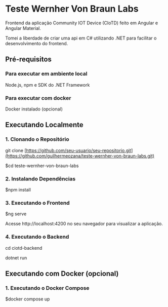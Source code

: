 # Teste Wernher Von Braun Labs

Frontend da aplicação Community IOT Device (CIoTD) feito em Angular e Angular Material.

Tomei a liberdade de criar uma api em C# utilizando .NET para facilitar o desenvolvimento do frontend.

## Pré-requisitos

### Para executar em ambiente local

Node.js, npm e SDK do .NET Framework

### Para executar com docker

Docker instalado (opcional)

## Executando Localmente

### 1. Clonando o Repositório

git clone [https://github.com/seu-usuario/seu-repositorio.git](https://github.com/guilhermeozana/teste-wernher-von-braun-labs.git)

$cd teste-wernher-von-braun-labs

### 2. Instalando Dependências

$npm install

### 3. Executando o Frontend
$ng serve

Acesse http://localhost:4200 no seu navegador para visualizar a aplicação.

### 4. Executando o Backend

cd ciotd-backend

dotnet run

## Executando com Docker (opcional)

### 1. Executando o Docker Compose
  
$docker compose up
